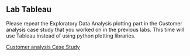 ## Lab Tableau

Please repeat the Exploratory Data Analysis plotting part in the Customer analysis case study that you worked on in the previous labs. This time will use Tableau instead of using python plotting libraries.

[Customer analysis Case Study](https://github.com/raafat-hantoush/IH_RH_DA_FT_AUG_2021/blob/main/Class%20Materials/Pandas/Labs/Customer_Analysis_Case_Study/Activities.md)
